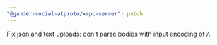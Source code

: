 ```yaml
---
"@gander-social-atproto/xrpc-server": patch
---
```


Fix json and text uploads: don't parse bodies with input encoding of */*.
